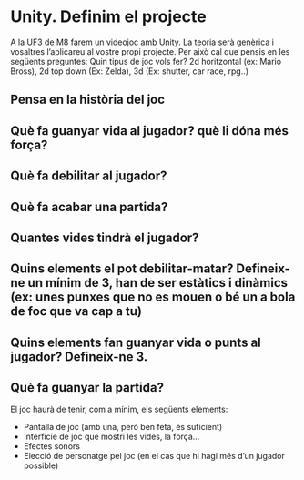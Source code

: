 # Unity. Definim el projecte

A la UF3 de M8 farem un videojoc amb Unity. La teoria serà genèrica i vosaltres l’aplicareu al vostre propi projecte.
Per això cal que pensis en les següents preguntes:
Quin tipus de joc vols fer? 2d horitzontal (ex: Mario Bross), 2d top down (Ex: Zelda), 3d (Ex: shutter, car race, rpg..)

## Pensa en la història del joc

## Què fa guanyar vida al jugador? què li dóna més força?

## Què fa debilitar al jugador?

## Què fa acabar una partida?

## Quantes vides tindrà el jugador?

## Quins elements el pot debilitar-matar? Defineix-ne un mínim de 3, han de ser estàtics i dinàmics (ex: unes punxes que no es mouen o bé un a bola de foc que va cap a tu)

## Quins elements fan guanyar vida o punts al jugador? Defineix-ne 3.

## Què fa guanyar la partida?

El joc haurà de tenir, com a mínim, els següents elements:

* Pantalla de joc (amb una, però ben feta, és suficient)
* Interfície de joc que mostri les vides, la força…
* Efectes sonors
* Elecció de personatge pel joc (en el cas que hi hagi més d’un jugador possible)
